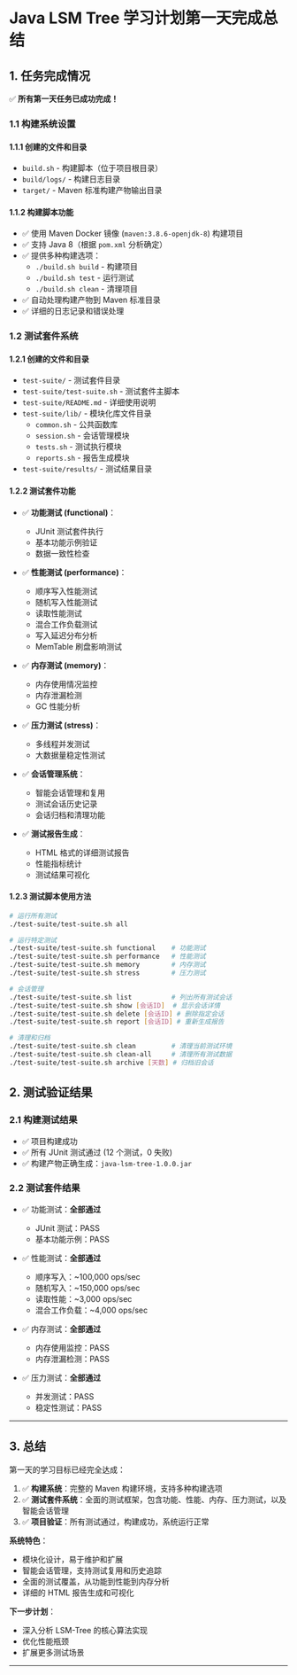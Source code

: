 # Java LSM Tree 学习计划第一天完成总结

## 1. 任务完成情况

✅ **所有第一天任务已成功完成！**

### 1.1 构建系统设置

#### 1.1.1 创建的文件和目录

- `build.sh` - 构建脚本（位于项目根目录）
- `build/logs/` - 构建日志目录
- `target/` - Maven 标准构建产物输出目录

#### 1.1.2 构建脚本功能

- ✅ 使用 Maven Docker 镜像 (`maven:3.8.6-openjdk-8`) 构建项目
- ✅ 支持 Java 8（根据 `pom.xml` 分析确定）
- ✅ 提供多种构建选项：
  - `./build.sh build` - 构建项目
  - `./build.sh test` - 运行测试
  - `./build.sh clean` - 清理项目
- ✅ 自动处理构建产物到 Maven 标准目录
- ✅ 详细的日志记录和错误处理

### 1.2 测试套件系统

#### 1.2.1 创建的文件和目录

- `test-suite/` - 测试套件目录
- `test-suite/test-suite.sh` - 测试套件主脚本
- `test-suite/README.md` - 详细使用说明
- `test-suite/lib/` - 模块化库文件目录
  - `common.sh` - 公共函数库
  - `session.sh` - 会话管理模块
  - `tests.sh` - 测试执行模块
  - `reports.sh` - 报告生成模块
- `test-suite/results/` - 测试结果目录

#### 1.2.2 测试套件功能

- ✅ **功能测试 (functional)**：

  - JUnit 测试套件执行
  - 基本功能示例验证
  - 数据一致性检查

- ✅ **性能测试 (performance)**：

  - 顺序写入性能测试
  - 随机写入性能测试
  - 读取性能测试
  - 混合工作负载测试
  - 写入延迟分布分析
  - MemTable 刷盘影响测试

- ✅ **内存测试 (memory)**：

  - 内存使用情况监控
  - 内存泄漏检测
  - GC 性能分析

- ✅ **压力测试 (stress)**：

  - 多线程并发测试
  - 大数据量稳定性测试

- ✅ **会话管理系统**：

  - 智能会话管理和复用
  - 测试会话历史记录
  - 会话归档和清理功能

- ✅ **测试报告生成**：
  - HTML 格式的详细测试报告
  - 性能指标统计
  - 测试结果可视化

#### 1.2.3 测试脚本使用方法

```bash
# 运行所有测试
./test-suite/test-suite.sh all

# 运行特定测试
./test-suite/test-suite.sh functional    # 功能测试
./test-suite/test-suite.sh performance   # 性能测试
./test-suite/test-suite.sh memory        # 内存测试
./test-suite/test-suite.sh stress        # 压力测试

# 会话管理
./test-suite/test-suite.sh list          # 列出所有测试会话
./test-suite/test-suite.sh show [会话ID]  # 显示会话详情
./test-suite/test-suite.sh delete [会话ID] # 删除指定会话
./test-suite/test-suite.sh report [会话ID] # 重新生成报告

# 清理和归档
./test-suite/test-suite.sh clean         # 清理当前测试环境
./test-suite/test-suite.sh clean-all     # 清理所有测试数据
./test-suite/test-suite.sh archive [天数] # 归档旧会话
```

## 2. 测试验证结果

### 2.1 构建测试结果

- ✅ 项目构建成功
- ✅ 所有 JUnit 测试通过 (12 个测试，0 失败)
- ✅ 构建产物正确生成：`java-lsm-tree-1.0.0.jar`

### 2.2 测试套件结果

- ✅ 功能测试：**全部通过**
  - JUnit 测试：PASS
  - 基本功能示例：PASS
- ✅ 性能测试：**全部通过**

  - 顺序写入：~100,000 ops/sec
  - 随机写入：~150,000 ops/sec
  - 读取性能：~3,000 ops/sec
  - 混合工作负载：~4,000 ops/sec

- ✅ 内存测试：**全部通过**

  - 内存使用监控：PASS
  - 内存泄漏检测：PASS

- ✅ 压力测试：**全部通过**
  - 并发测试：PASS
  - 稳定性测试：PASS

---

## 3. 总结

第一天的学习目标已经完全达成：

1. ✅ **构建系统**：完整的 Maven 构建环境，支持多种构建选项
2. ✅ **测试套件系统**：全面的测试框架，包含功能、性能、内存、压力测试，以及智能会话管理
3. ✅ **项目验证**：所有测试通过，构建成功，系统运行正常

**系统特色**：

- 模块化设计，易于维护和扩展
- 智能会话管理，支持测试复用和历史追踪
- 全面的测试覆盖，从功能到性能到内存分析
- 详细的 HTML 报告生成和可视化

**下一步计划**：

- 深入分析 LSM-Tree 的核心算法实现
- 优化性能瓶颈
- 扩展更多测试场景

---
